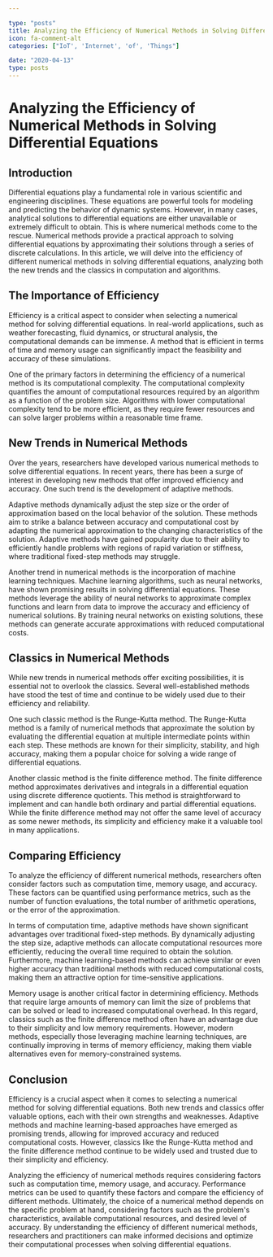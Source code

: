 ```yaml
---

type: "posts"
title: Analyzing the Efficiency of Numerical Methods in Solving Differential Equations
icon: fa-comment-alt
categories: ["IoT', 'Internet', 'of', 'Things"]

date: "2020-04-13"
type: posts
---
```





# Analyzing the Efficiency of Numerical Methods in Solving Differential Equations

## Introduction

Differential equations play a fundamental role in various scientific and engineering disciplines. These equations are powerful tools for modeling and predicting the behavior of dynamic systems. However, in many cases, analytical solutions to differential equations are either unavailable or extremely difficult to obtain. This is where numerical methods come to the rescue. Numerical methods provide a practical approach to solving differential equations by approximating their solutions through a series of discrete calculations. In this article, we will delve into the efficiency of different numerical methods in solving differential equations, analyzing both the new trends and the classics in computation and algorithms.

## The Importance of Efficiency

Efficiency is a critical aspect to consider when selecting a numerical method for solving differential equations. In real-world applications, such as weather forecasting, fluid dynamics, or structural analysis, the computational demands can be immense. A method that is efficient in terms of time and memory usage can significantly impact the feasibility and accuracy of these simulations.

One of the primary factors in determining the efficiency of a numerical method is its computational complexity. The computational complexity quantifies the amount of computational resources required by an algorithm as a function of the problem size. Algorithms with lower computational complexity tend to be more efficient, as they require fewer resources and can solve larger problems within a reasonable time frame.

## New Trends in Numerical Methods

Over the years, researchers have developed various numerical methods to solve differential equations. In recent years, there has been a surge of interest in developing new methods that offer improved efficiency and accuracy. One such trend is the development of adaptive methods.

Adaptive methods dynamically adjust the step size or the order of approximation based on the local behavior of the solution. These methods aim to strike a balance between accuracy and computational cost by adapting the numerical approximation to the changing characteristics of the solution. Adaptive methods have gained popularity due to their ability to efficiently handle problems with regions of rapid variation or stiffness, where traditional fixed-step methods may struggle.

Another trend in numerical methods is the incorporation of machine learning techniques. Machine learning algorithms, such as neural networks, have shown promising results in solving differential equations. These methods leverage the ability of neural networks to approximate complex functions and learn from data to improve the accuracy and efficiency of numerical solutions. By training neural networks on existing solutions, these methods can generate accurate approximations with reduced computational costs.

## Classics in Numerical Methods

While new trends in numerical methods offer exciting possibilities, it is essential not to overlook the classics. Several well-established methods have stood the test of time and continue to be widely used due to their efficiency and reliability.

One such classic method is the Runge-Kutta method. The Runge-Kutta method is a family of numerical methods that approximate the solution by evaluating the differential equation at multiple intermediate points within each step. These methods are known for their simplicity, stability, and high accuracy, making them a popular choice for solving a wide range of differential equations.

Another classic method is the finite difference method. The finite difference method approximates derivatives and integrals in a differential equation using discrete difference quotients. This method is straightforward to implement and can handle both ordinary and partial differential equations. While the finite difference method may not offer the same level of accuracy as some newer methods, its simplicity and efficiency make it a valuable tool in many applications.

## Comparing Efficiency

To analyze the efficiency of different numerical methods, researchers often consider factors such as computation time, memory usage, and accuracy. These factors can be quantified using performance metrics, such as the number of function evaluations, the total number of arithmetic operations, or the error of the approximation.

In terms of computation time, adaptive methods have shown significant advantages over traditional fixed-step methods. By dynamically adjusting the step size, adaptive methods can allocate computational resources more efficiently, reducing the overall time required to obtain the solution. Furthermore, machine learning-based methods can achieve similar or even higher accuracy than traditional methods with reduced computational costs, making them an attractive option for time-sensitive applications.

Memory usage is another critical factor in determining efficiency. Methods that require large amounts of memory can limit the size of problems that can be solved or lead to increased computational overhead. In this regard, classics such as the finite difference method often have an advantage due to their simplicity and low memory requirements. However, modern methods, especially those leveraging machine learning techniques, are continually improving in terms of memory efficiency, making them viable alternatives even for memory-constrained systems.

## Conclusion

Efficiency is a crucial aspect when it comes to selecting a numerical method for solving differential equations. Both new trends and classics offer valuable options, each with their own strengths and weaknesses. Adaptive methods and machine learning-based approaches have emerged as promising trends, allowing for improved accuracy and reduced computational costs. However, classics like the Runge-Kutta method and the finite difference method continue to be widely used and trusted due to their simplicity and efficiency.

Analyzing the efficiency of numerical methods requires considering factors such as computation time, memory usage, and accuracy. Performance metrics can be used to quantify these factors and compare the efficiency of different methods. Ultimately, the choice of a numerical method depends on the specific problem at hand, considering factors such as the problem's characteristics, available computational resources, and desired level of accuracy. By understanding the efficiency of different numerical methods, researchers and practitioners can make informed decisions and optimize their computational processes when solving differential equations.